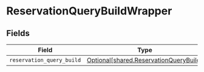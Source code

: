 # ReservationQueryBuildWrapper


## Fields

| Field                                                                                      | Type                                                                                       | Required                                                                                   | Description                                                                                |
| ------------------------------------------------------------------------------------------ | ------------------------------------------------------------------------------------------ | ------------------------------------------------------------------------------------------ | ------------------------------------------------------------------------------------------ |
| `reservation_query_build`                                                                  | [Optional[shared.ReservationQueryBuild]](undefined/models/shared/reservationquerybuild.md) | :heavy_minus_sign:                                                                         | N/A                                                                                        |